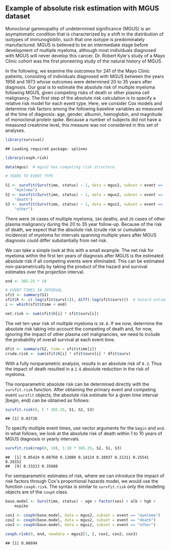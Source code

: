 Example of absolute risk estimation with MGUS dataset
--------------------------------------------------

Monoclonal gammopathy of undetermined significance (MGUS) is an asymptomatic condition that is 
characterized by a shift in the distribution of isotypes of immunogloblin, such that
one isotype is predominately manufactured. MGUS is believed to be an intermediate stage before
development of multiple myeloma, although most individuals diagnosed with MGUS will never develop
this cancer. Dr. Robert Kyle's study of a Mayo Clinic cohort was the first pioneering study of the
natural history of MGUS. 

In the following, we examine the outcomes for 241 of the Mayo Clinic patients, consisting of individuals
diagnosed with MGUS between the years 1956 and 1973 whose outcomes were determined 20 to 35
years after diagnosis. Our goal is to estimate the absolute risk of multiple myeloma following MGUS, 
given competing risks of death or other plasma cell malignancy. The first step of the absolute risk
calculation is to specify a relative risk model for each event type. Here, we consider Cox models and
determine risk factors among the following baseline variables as measured at the time of diagnosis: age,
gender, albumin, hemoglobin, and magnitude of monoclonal protein spike. Because a number of subjects
did not have a measured creatinine level, this measure was not considered in this set of analyses.



```r
library(survival)
```

```
## Loading required package: splines
```

```r
library(coxph.risk)

data(mgus)  # mgus2 has competing risk structure

# YEARS TO EVENT TYPE

S1 <- survfit(Surv(time, status) ~ 1, data = mgus2, subset = event == 
    "myeloma")
S2 <- survfit(Surv(time, status) ~ 1, data = mgus2, subset = event == 
    "death")
S3 <- survfit(Surv(time, status) ~ 1, data = mgus2, subset = event == 
    "other")
```




There were `39` cases of multiple myeloma, `184` deaths, and
`20` cases of other plasma malignancy during the 20 to 35 year follow-up. Because of the
risk of death, we expect that the absolute risk (crude risk or cumulative incidence)
of myeloma for intervals spanning multiple years after MGUS diagnosis could differ substantially from net risk. 

We can take a simple look at this with a small example. The net risk for myeloma within the first ten years
of diagnosis after MGUS is the estimated absolute risk if all competing events were eliminated. This can
be estimated non-parametrically by taking the product of the hazard and survival estimates over the
projection interval.



```r
end <- 365.25 * 10

# EVENT TIMES IN INTERVAL
sfit <- summary(S1)
sfit$h <- c(-log(sfit$surv[1]), diff(-log(sfit$surv)))  # hazard estimates
i <- which(sfit$time < end)

net.risk <- sum(sfit$h[i] * sfit$surv[i])
```



The net ten-year risk of multiple myeloma is `10.8`. If we now, determine the absolute risk
taking into account the competing of death and, for now, ignoring the impact of other plasma cell malignancies,
we need to include the probability of overall survival at each event time.




```r
dfit <- summary(S2, time = sfit$time[i])
crude.risk <- sum(sfit$h[i] * sfit$surv[i] * dfit$surv)
```




With a fully nonparametric analysis, results in an absolute risk of 
`8.3`. Thus the impact of death resulted in a `2.6` absolute
reduction in the risk of myeloma.

The nonparametric absolute risk can be determined directly with the `survfit.risk` function. After obtaining the primary event and competing event `survfit` objects, the absolute risk estimate for a given time interval [begin, end) can be obtained as follows:



```r
survfit.risk(0, 5 * 365.25, S1, S2, S3)
```

```
## [1] 0.03728
```




To specify multiple event times, use vector arguments for the `begin` and `end`. In what follows, we look at the absolute risk of death within 1 to 10 years of MGUS diagnosis in yearly intervals.



```r
survfit.risk(rep(0, 10), 1:10 * 365.25, S2, S1, S3)
```

```
##  [1] 0.05424 0.08760 0.12080 0.14124 0.18937 0.21311 0.25541 0.28152
##  [9] 0.33213 0.35688
```




For semiparametric estimates of risk, where we can introduce the impact of risk factors through Cox's proportional hazards model, we would use the function `coxph.risk`. The syntax is similar to `survfit.risk` only the modeling objects are of the `coxph` class.



```r
base.model <- Surv(time, status) ~ age + factor(sex) + alb + hgb + 
    mspike

cox1 <- coxph(base.model, data = mgus2, subset = event == "myeloma")
cox2 <- coxph(base.model, data = mgus2, subset = event == "death")
cox3 <- coxph(base.model, data = mgus2, subset = event == "other")

coxph.risk(0, end, newdata = mgus2[1, ], cox1, cox2, cox3)
```

```
## [1] 0.06694
```



